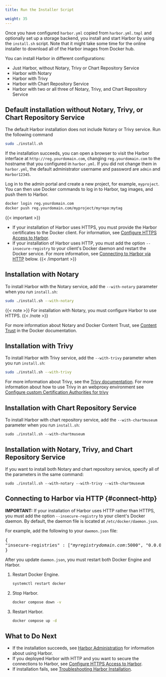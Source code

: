 ```yaml
---
title: Run the Installer Script

weight: 35
---
```


Once you have configured `harbor.yml` copied from `harbor.yml.tmpl` and optionally set up a storage backend, you install and start Harbor by using the `install.sh` script. Note that it might take some time for the online installer to download all of the Harbor images from Docker hub.

You can install Harbor in different configurations:

- Just Harbor, without Notary, Trivy or Chart Repository Service
- Harbor with Notary
- Harbor with Trivy
- Harbor with Chart Repository Service
- Harbor with two or all three of Notary, Trivy, and Chart Repository Service

## Default installation without Notary, Trivy, or Chart Repository Service

The default Harbor installation does not include Notary or Trivy service. Run the following command

```sh
sudo ./install.sh
```

If the installation succeeds, you can open a browser to visit the Harbor interface at `http://reg.yourdomain.com`, changing `reg.yourdomain.com` to the hostname that you configured in `harbor.yml`. If you did not change them in `harbor.yml`, the default administrator username and password are `admin` and `Harbor12345`.

Log in to the admin portal and create a new project, for example, `myproject`. You can then use Docker commands to log in to Harbor, tag images, and push them to Harbor.

```sh
docker login reg.yourdomain.com
docker push reg.yourdomain.com/myproject/myrepo:mytag
```

{{< important >}}
- If your installation of Harbor uses HTTPS, you must provide the Harbor certificates to the Docker client. For information, see [Configure HTTPS Access to Harbor](configure-https.md#provide-the-certificates-to-harbor-and-docker).
- If your installation of Harbor uses HTTP, you must add the option `--insecure-registry` to your client's Docker daemon and restart the Docker service. For more information, see [Connecting to Harbor via HTTP](#connect-http) below.
{{< /important >}}

## Installation with Notary

To install Harbor with the Notary service, add the `--with-notary` parameter when you run `install.sh`:

```sh
sudo ./install.sh --with-notary
```

{{< note >}}
For installation with Notary, you must configure Harbor to use HTTPS.
{{< /note >}}

For more information about Notary and Docker Content Trust, see [Content Trust](https://docs.docker.com/engine/security/trust/content_trust/) in the Docker documentation.

## Installation with Trivy
To install Harbor with Trivy service, add the `--with-trivy` parameter when you run `install.sh`:

```sh
sudo ./install.sh --with-trivy
```

For more information about Trivy, see the [Trivy documentation](https://github.com/aquasecurity/trivy).
For more information about how to use Trivy in an webproxy environment see [Configure custom Certification Authorities for trivy](administration/vulnerability-scanning/configure-custom-certs.md)

## Installation with Chart Repository Service

To install Harbor with chart repository service, add the `--with-chartmuseum` parameter when you run `install.sh`:

```
sudo ./install.sh --with-chartmuseum
```

## Installation with Notary, Trivy, and Chart Repository Service

If you want to install both Notary and chart repository service, specify all of the parameters in the same command:

```
sudo ./install.sh --with-notary --with-trivy --with-chartmuseum
```

## Connecting to Harbor via HTTP {#connect-http}

**IMPORTANT:** If your installation of Harbor uses HTTP rather than HTTPS, you must add the option `--insecure-registry` to your client's Docker daemon. By default, the daemon file is located at `/etc/docker/daemon.json`.

For example, add the following to your `daemon.json` file:

<pre>
{
"insecure-registries" : ["<i>myregistrydomain.com</i>:5000", "0.0.0.0"]
}
</pre>

After you update `daemon.json`, you must restart both Docker Engine and Harbor.

1. Restart Docker Engine.

    ```sh
    systemctl restart docker
    ```

1. Stop Harbor.

    ```sh
    docker compose down -v
    ```

1. Restart Harbor.

    ```sh
    docker compose up -d
    ```

## What to Do Next ##

- If the installation succeeds, see [Harbor Administration](../administration) for information about using Harbor.
- If you deployed Harbor with HTTP and you want to secure the connections to Harbor, see [Configure HTTPS Access to Harbor](configure-https.md).
- If installation fails, see [Troubleshooting Harbor Installation](troubleshoot-installation.md).
